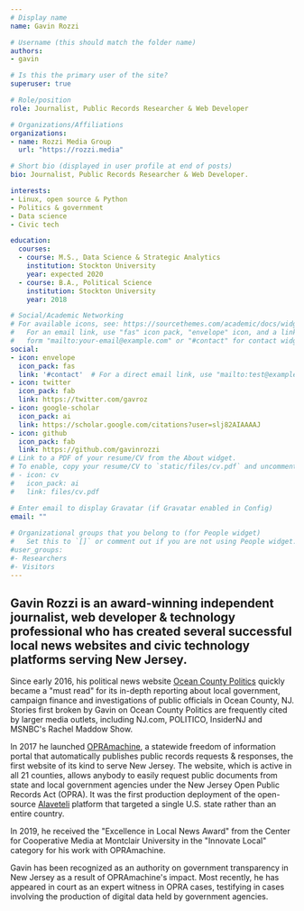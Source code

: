 ```yaml
---
# Display name
name: Gavin Rozzi

# Username (this should match the folder name)
authors:
- gavin

# Is this the primary user of the site?
superuser: true

# Role/position
role: Journalist, Public Records Researcher & Web Developer

# Organizations/Affiliations
organizations:
- name: Rozzi Media Group
  url: "https://rozzi.media"

# Short bio (displayed in user profile at end of posts)
bio: Journalist, Public Records Researcher & Web Developer.

interests:
- Linux, open source & Python
- Politics & government
- Data science
- Civic tech

education:
  courses:
  - course: M.S., Data Science & Strategic Analytics
    institution: Stockton University
    year: expected 2020
  - course: B.A., Political Science
    institution: Stockton University
    year: 2018

# Social/Academic Networking
# For available icons, see: https://sourcethemes.com/academic/docs/widgets/#icons
#   For an email link, use "fas" icon pack, "envelope" icon, and a link in the
#   form "mailto:your-email@example.com" or "#contact" for contact widget.
social:
- icon: envelope
  icon_pack: fas
  link: '#contact'  # For a direct email link, use "mailto:test@example.org".
- icon: twitter
  icon_pack: fab
  link: https://twitter.com/gavroz
- icon: google-scholar
  icon_pack: ai
  link: https://scholar.google.com/citations?user=slj82AIAAAAJ
- icon: github
  icon_pack: fab
  link: https://github.com/gavinrozzi
# Link to a PDF of your resume/CV from the About widget.
# To enable, copy your resume/CV to `static/files/cv.pdf` and uncomment the lines below.  
# - icon: cv
#   icon_pack: ai
#   link: files/cv.pdf

# Enter email to display Gravatar (if Gravatar enabled in Config)
email: ""
  
# Organizational groups that you belong to (for People widget)
#   Set this to `[]` or comment out if you are not using People widget.  
#user_groups:
#- Researchers
#- Visitors
---
```


## <strong>Gavin Rozzi</strong> is an award-winning independent journalist, web developer & technology professional who has created several successful local news websites and civic technology platforms serving New Jersey. 

Since early 2016, his political news website [Ocean County Politics](https://politicsoc.com) quickly became a "must read" for its in-depth reporting about local government, campaign finance and investigations of public officials in Ocean County, NJ. Stories first broken by Gavin on Ocean County Politics are frequently cited by larger media outlets, including NJ.com, POLITICO, InsiderNJ and MSNBC's Rachel Maddow Show.

In 2017 he launched [OPRAmachine](https://opramachine.com/), a statewide freedom of information portal that automatically publishes public records requests & responses, the first website of its kind to serve New Jersey. The website, which is active in all 21 counties, allows anybody to easily request public documents from state and local government agencies under the New Jersey Open Public Records Act (OPRA).  It was the first production deployment of the open-source [Alaveteli](https://www.mysociety.org/2017/12/06/introducing-opramachine-tackling-political-corruption-in-new-jersey/) platform that targeted a single U.S. state rather than an entire country.

In 2019, he received the "Excellence in Local News Award" from the Center for Cooperative Media at Montclair University in the "Innovate Local" category for his work with OPRAmachine.

Gavin has been recognized as an authority on government transparency in New Jersey as a result of OPRAmachine's impact. Most recently, he has appeared in court as an expert witness in OPRA cases, testifying in cases involving the production of digital data held by government agencies.
